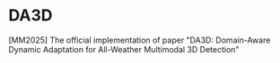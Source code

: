 # DA3D
[MM2025] The official implementation of paper "DA3D: Domain-Aware Dynamic Adaptation for All-Weather Multimodal 3D Detection"
